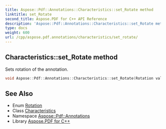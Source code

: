 ```yaml
---
title: Aspose::Pdf::Annotations::Characteristics::set_Rotate method
linktitle: set_Rotate
second_title: Aspose.PDF for C++ API Reference
description: 'Aspose::Pdf::Annotations::Characteristics::set_Rotate method. Sets rotation of the annotation in C++.'
type: docs
weight: 600
url: /cpp/aspose.pdf.annotations/characteristics/set_rotate/
---
```

## Characteristics::set_Rotate method


Sets rotation of the annotation.

```cpp
void Aspose::Pdf::Annotations::Characteristics::set_Rotate(Rotation value)
```

## See Also

* Enum [Rotation](../../../aspose.pdf/rotation/)
* Class [Characteristics](../)
* Namespace [Aspose::Pdf::Annotations](../../)
* Library [Aspose.PDF for C++](../../../)
